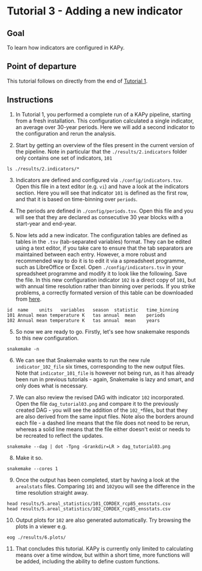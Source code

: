 # Tutorial 3 - Adding a new indicator

## Goal

To learn how indicators are configured in KAPy.

## Point of departure

This tutorial follows on directly from the end of [Tutorial 1](Tutorial01.md).

## Instructions

1. In Tutorial 1, you performed a complete run of a KAPy pipeline, starting from a fresh installation. This configuration calculated a single indicator, an average over 30-year periods. Here we will add a second indicator to the configuration and rerun the analysis.

2. Start by getting an overview of the files present in the current version of the pipeline. Note in particular that the `./results/2.indicators` folder only contains one set of indicators, `101`
```
ls ./results/2.indicators/*
```

3. Indicators are defined and configured via `./config/indicators.tsv`. Open this file in a text editor (e.g. `vi`) and have a look at the indicators section. Here you will see that indicator `101` is defined as the first row, and that it is based on time-binning over `periods`. 

4. The periods are defined in `./config/periods.tsv`. Open this file and you will see that they are declared as consecutive 30 year blocks with a start-year and end-year.

4. Now lets add a new indicator. The configuration tables are defined as tables in the `.tsv` (tab-separated variables) format. They can be edited using a text editor, if you take care to ensure that the tab separators are maintained between each entry. However, a more robust and recommended way to do it is to edit it via a spreadsheet programme, such as LibreOffice or Excel. Open `./config/indicators.tsv` in your spreadsheet programme and modify it to look like the following. Save the file. In this new configuration indicator `102` is a direct copy of `101`, but with annual time resolution rather than binning over periods. If you strike problems, a correctly formated version of this table can be downloaded from [here](Tutorial03_files).

```
id	name	units	variables	season	statistic	time_binning
101	Annual mean temperature	K	tas	annual	mean	periods
102	Annual mean temperature	K	tas	annual	mean	years
```

5. So now we are ready to go. Firstly, let's see how snakemake responds to this new configuration.
```
snakemake -n
```

6. We can see that Snakemake wants to run the new rule `indicator_102_file` six times, corresponding to the new output files. Note that `indicator_101_file` is however not being run, as it has already been run in previous tutorials - again, Snakemake is lazy and smart, and only does what is necessary.

7. We can also review the revised DAG with indicator `102` incorporated. Open the file `dag_tutorial03.png` and compare it to the previously created DAG - you will see the addition of the `102_*`files, but that they are also derived from the same input files. Note also the borders around each file - a dashed line means that the file does not need to be rerun, whereas a solid line means that the file either doesn't exist or needs to be recreated to reflect the updates.

```
snakemake --dag | dot -Tpng -Grankdir=LR > dag_tutorial03.png
```

8. Make it so.

```
snakemake --cores 1

```

9. Once the output has been completed, start by having a look at the `arealstats` files. Comparing `101` and `102`you will see the difference in the time resolution straight away.
```
head results/5.areal_statistics/101_CORDEX_rcp85_ensstats.csv 
head results/5.areal_statistics/102_CORDEX_rcp85_ensstats.csv 
```

10. Output plots for `102` are also generated automatically. Try browsing the plots in a viewer e.g. 

```
eog ./results/6.plots/
```

11. That concludes this tutorial. KAPy is currently only limited to calculating means over a time window, but within a short time, more functions will be added, including the ability to define custom functions.

